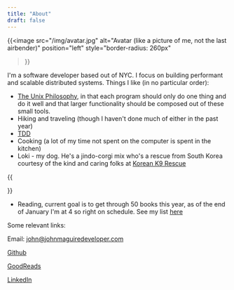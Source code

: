 ```yaml
---
title: "About"
draft: false
---
```



{{<image
    src="/img/avatar.jpg"
    alt="Avatar (like a picture of me, not the last airbender)"
    position="left"
    style="border-radius: 260px" 
>}}


I'm a software developer based out of NYC. I focus on building performant and 
scalable distributed systems. Things I like (in no particular order):

* [The Unix Philosophy](https://en.wikipedia.org/wiki/Unix_philosophy), in that each program should only do one thing and do it well and that larger functionality should be composed out of these small tools.
* Hiking and traveling (though I haven't done much of either in the past year)
* [TDD](https://en.wikipedia.org/wiki/Test-driven_development)
* Cooking (a lot of my time not spent on the computer is spent in the kitchen)
* Loki - my dog. He's a jindo-corgi mix who's a rescue from South Korea courtesy of the kind and caring folks at [Korean K9 Rescue](https://www.koreank9rescue.org/)

{{<figure
    src="/img/loki.jpg"
    alt="Adorable Pup Picture Here"
    position="center"
    style="border-radius: 260px;margin-left:auto;margin-right:auto;"
    caption="This is the little guy"
    captionPosition="left"
    captionStyle="background:none; color: white; font-style: italic"
    >}}

* Reading, current goal is to get through 50 books this year, as of the end of January I'm at 4 so right on schedule. See my list [here](/reading-list)


Some relevant links:

Email: [john@johnmaguiredeveloper.com](mailto:)

[Github](https://github.com/jm96441n)

[GoodReads](https://www.goodreads.com/user/show/80023096-john-maguire)

[LinkedIn](https://www.linkedin.com/in/johnmaguire1/)
